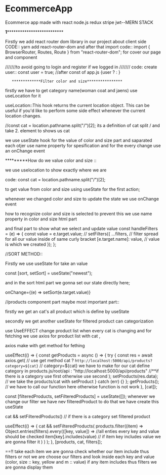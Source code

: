 # EcommerceApp
Ecommerce app made with react node.js redux stripe jwt--MERN STACK

******1********************************

Firstly we add react router dom library in our project about client side 
  CODE:: yarn add react-router-dom 
and after that import 
   code:: import { BrowserRouter, Routes, Route } from "react-router-dom"; for cover our page and component 


///////to avoid going to login and register if we logged in ///////
  code: 
    create user:: const user = true; //after const of app.js 
    {user ? <Home /> : <Login />}  



       *************Filter color and size****************
    
firstly we have to get category name(woman coat and jaens) use useLocation for it 

useLocation::This hook returns the current location object. This can be useful if you'd like to perform some side effect whenever the current location changes.

//const cat = location.pathname.split("/")[2]; its a definition of cat split / and take 2. element to shows us cat

we use useState hook for the value of color and size part and saparated each otjer use name property for spesification and for the every change use an onChange event 

*********How do we value color and size ::

we use uselocation to show exactly where we are

  code:  const cat = location.pathname.split("/")[2];

to get value from color and size using useState for the first action;

whenever we changed color  and size to update the state we use onChange event 

how to recognize color and size is selected to prevent this we use name property in color and size html part 

and final part  to show what we select and update value 
const handleFilters = (e) => {
    const value = e.target.value;  //
    setFilters({
      ...filters,  // filter spread for all our value inside of same curly bracket
      [e.target.name]: value,  // value is which we created 
    });
  };



//SORT METHOD::

Firstly we use useState for take an value 

  const [sort, setSort] = useState("newest");

and in the sort html part we gonna set our state directly here;

onChange={(e) => setSort(e.target.value)}

//products component part maybe most important part::

firstly we get an cat's all product  which is define by useState 

secondly we get another useState for filtered product can categorization 

use UseEFFECT change product list  when every cat is changing and for fetching we use axios for product list with cat ,

axios make with get method for fething


useEffect(() => {
    const getProducts = async () => {
      try {
        const res = await axios.get(   // use get method 
          cat
            ? `http://localhost:5000/api/products?category=${cat}`   // category=${cat} we have to make for our cat define category in products.js/root/api 
            : "http://localhost:5000/api/products"      //**if there is a category use first otherwise use second 
        );
        setProducts(res.data); // we take the products/cat with setProduct
      } catch (err) {}
    };
    getProducts();  // we have to call our function  here otherwise function is not work
  }, [cat]);


  const [filteredProducts, setFilteredProducts] = useState([]); whenever we change our filter we have nev filteredProduct to do that we have create this useState

  cat && setFilteredProducts() // if there is a category set filtered product

  useEffect(() => {
    cat &&
      setFilteredProducts(
        products.filter((item) =>  
          Object.entries(filters).every(([key, value]) => //all enties every key and value should be checked 
            item[key].includes(value) // if item key includes value we are gonna filter it 
          )
        )
      );
  }, [products, cat, filters]);

==!! take each item we are gonna check whether our item include thus filters or not we are choose our filters and look inside each key and value (color, size :: key, yellow and m :: value) if any item includes thus filters we are gonna display them 





















